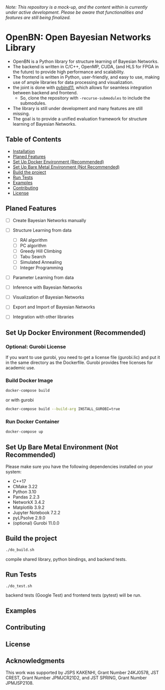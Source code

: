 *Note: This repository is a mock-up, and the content within is currently under active development. Please be aware that functionalities and features are still being finalized.*

# OpenBN: Open Bayesian Networks Library
- OpenBN is a Python library for structure learning of Bayesian Networks.
- The backend is written in C/C++, OpenMP, CUDA, (and HLS for FPGA in the future) to provide high performance and scalability.
- The frontend is written in Python, user-friendly, and easy to use, making use of ample libraries for data processing and visualization.
- the joint is done with [pybind11](https://github.com/pybind/pybind11), which allows for seamless integration between backend and frontend.
   - So, clone the repository with `-recurse-submodules` to include the submodules.
- The library is still under development and many features are still missing. 
- The goal is to provide a unified evaluation framework for structure learning of Bayesian Networks.

## Table of Contents
- [Installation](#installation)
- [Planed Features](#planed-features)
- [Set Up Docker Environment (Recommended)](#set-up-docker-environment)
- [Set Up Bare Metal Environment (Not Recommended)](#set-up-bare-metal-environment)
- [Build the project](#build-the-project)
- [Run Tests](#run-tests)
- [Examples](#examples)
- [Contributing](#contributing)
- [License](#license)

## Planed Features
- [ ] Create Bayesian Networks manually
- [ ] Structure Learning from data
    - [ ] RAI algorithm
    - [ ] PC algorithm
    - [ ] Greedy Hill Climbing
    - [ ] Tabu Search
    - [ ] Simulated Annealing
    - [ ] Integer Programming
- [ ] Parameter Learning from data
- [ ] Inference with Bayesian Networks
- [ ] Visualization of Bayesian Networks
- [ ] Export and Import of Bayesian Networks
- [ ] Integration with other libraries


## Set Up Docker Environment (Recommended)

### Optional: Gurobi License
If you want to use gurobi, you need to get a license file (gurobi.lic) and put it in the same directory as the Dockerfile.
Gurobi provides free licenses for academic use.

### Build Docker Image
```bash
docker-compose build
```
or with gurobi
```bash
docker-compose build --build-arg INSTALL_GUROBI=true
```

### Run Docker Container
```bash
docker-compose up
```

## Set Up Bare Metal Environment (Not Recommended)

Please make sure you have the following dependencies installed on your system:
- C++17
- CMake 3.22
- Python 3.10
- Pandas 2.2.3
- NetworkX 3.4.2 
- Matplotlib 3.9.2
- Jupyter Notebook 7.2.2
- pyLPsolve 2.9.0
- (optional) Gurobi 11.0.0

## Build the project
```bash
./do_build.sh
```
compile shared library, python bindings, and backend tests.

## Run Tests
```bash
./do_test.sh
```
backend tests (Google Test) and frontend tests (pytest) will be run.

## Examples
<!-- TDB -->

## Contributing
<!-- TDB -->

## License
<!-- TDB -->

## Acknowledgments
This work was supported by
JSPS KAKENHI, Grant Number 24KJ0578,
JST CREST, Grant Number JPMJCR21D2, and
JST SPRING, Grant Number JPMJSP2108.